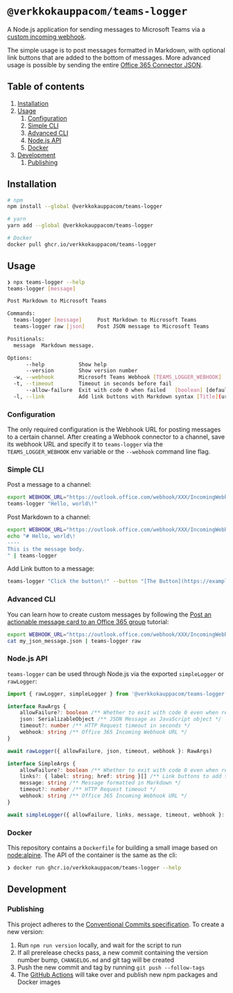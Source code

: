 # `@verkkokauppacom/teams-logger`

A Node.js application for sending messages to Microsoft Teams via a [custom incoming webhook](https://docs.microsoft.com/en-us/microsoftteams/platform/concepts/connectors/connectors-using#setting-up-a-custom-incoming-webhook).

The simple usage is to post messages formatted in Markdown, with optional link buttons that are added to the bottom of messages. More advanced usage is possible by sending the entire [Office 365 Connector JSON](https://docs.microsoft.com/en-us/microsoftteams/platform/concepts/connectors/connectors-using#creating-messages-through-office-365-connectors).

## Table of contents

1. [Installation](#Installation)
1. [Usage](#Usage)
    1. [Configuration](#Configuration)
    1. [Simple CLI](#Simple%20CLI)
    1. [Advanced CLI](#Advanced%20CLI)
    1. [Node.js API](#Node.js%20API)
    1. [Docker](#Docker)
1. [Development](#Development)
    1. [Publishing](#Publishing)

## Installation

```bash
# npm
npm install --global @verkkokauppacom/teams-logger

# yarn
yarn add --global @verkkokauppacom/teams-logger

# Docker
docker pull ghcr.io/verkkokauppacom/teams-logger
```

## Usage

```bash
❯ npx teams-logger --help
teams-logger [message]

Post Markdown to Microsoft Teams

Commands:
  teams-logger [message]     Post Markdown to Microsoft Teams          [default]
  teams-logger raw [json]    Post JSON message to Microsoft Teams

Positionals:
  message  Markdown message.

Options:
      --help           Show help                                       [boolean]
      --version        Show version number                             [boolean]
  -w, --webhook        Microsoft Teams Webhook [TEAMS_LOGGER_WEBHOOK] [required]
  -t, --timeout        Timeout in seconds before fail                   [number]
      --allow-failure  Exit with code 0 when failed   [boolean] [default: false]
  -l, --link           Add link buttons with Markdown syntax [Title](url)[array]
```

### Configuration

The only required configuration is the Webhook URL for posting messages to a certain channel. After creating a Webhook connector to a channel, save its webhook URL and specify it to `teams-logger` via the `TEAMS_LOGGER_WEBHOOK` env variable or the `--webhook` command line flag.


### Simple CLI

Post a message to a channel:

```bash
export WEBHOOK_URL="https://outlook.office.com/webhook/XXX/IncomingWebhook/YYY"
teams-logger "Hello, world\!"
```

Post Markdown to a channel:

```bash
export WEBHOOK_URL="https://outlook.office.com/webhook/XXX/IncomingWebhook/YYY"
echo "# Hello, world\!
----
This is the message body.
" | teams-logger
```

Add Link button to a message:

```bash
teams-logger "Click the button\!" --button "[The Button](https://example.com)" --webhook "https://outlook.office.com/webhook/XXX/IncomingWebhook/YYY"
```

### Advanced CLI

You can learn how to create custom messages by following the [Post an actionable message card to an Office 365 group](https://docs.microsoft.com/en-us/outlook/actionable-messages/send-via-connectors) tutorial:

```bash
export WEBHOOK_URL="https://outlook.office.com/webhook/XXX/IncomingWebhook/YYY"
cat my_json_message.json | teams-logger raw
```

### Node.js API

`teams-logger` can be used through Node.js via the exported `simpleLogger` or `rawLogger`:

```ts
import { rawLogger, simpleLogger } from '@verkkokauppacom/teams-logger'

interface RawArgs {
    allowFailure?: boolean /** Whether to exit with code 0 even when request failed */
    json: SerializableObject /** JSON Message as JavaScript object */
    timeout?: number /** HTTP Request timeout in seconds */
    webhook: string /** Office 365 Incoming Webhook URL */
}

await rawLogger({ allowFailure, json, timeout, webhook }: RawArgs)

interface SimpleArgs {
    allowFailure?: boolean /** Whether to exit with code 0 even when request failed */
    links?: { label: string; href: string }[] /** Link buttons to add to the message */
    message: string /** Message formatted in Markdown */
    timeout?: number /** HTTP Request timeout */
    webhook: string /** Office 365 Incoming Webhook URL */
}

await simpleLogger({ allowFailure, links, message, timeout, webhook }: SimpleArgs)
```

### Docker

This repository contains a `Dockerfile` for building a small image based on [node:alpine](https://hub.docker.com/_/node/). The API of the container is the same as the cli:

```bash
❯ docker run ghcr.io/verkkokauppacom/teams-logger --help
```

## Development

### Publishing

This project adheres to the [Conventional Commits specification](https://www.conventionalcommits.org/en/v1.0.0-beta.4/). To create a new version:

1. Run `npm run version` locally, and wait for the script to run
1. If all prerelease checks pass, a new commit containing the version number bump, `CHANGELOG.md` and git tag will be created
1. Push the new commit and tag by running `git push --follow-tags`
1. The [GitHub Actions](https://github.com/verkkokauppacom/teams-logger/actions/new) will take over and publish new npm packages and Docker images
